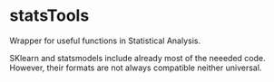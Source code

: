 # statsTools

Wrapper for useful functions in Statistical Analysis. 

SKlearn and statsmodels include already most of the neeeded code. However, their formats are not always compatible neither universal.
